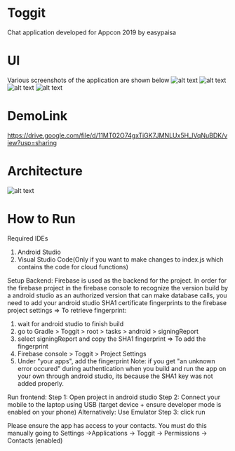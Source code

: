 # Toggit
Chat application developed for Appcon 2019 by easypaisa

# UI
Various screenshots of the application are shown below
![alt text](https://github.com/RamlahAziz/Toggit/blob/master/blob/app-landing-page-4.jpeg)
![alt text](https://github.com/RamlahAziz/Toggit/blob/master/blob/get-customer-details.jpeg)
![alt text](https://github.com/RamlahAziz/Toggit/blob/master/blob/home-page.jpeg)
![alt text](https://github.com/RamlahAziz/Toggit/blob/master/blob/empty-chat.jpeg)


# DemoLink
https://drive.google.com/file/d/11MT02O74gxTiGK7JMNLUx5H_lVqNuBDK/view?usp=sharing

# Architecture
![alt text](https://github.com/RamlahAziz/Toggit/blob/master/blob/architecture.png?raw=true)

# How to Run
Required IDEs
1. Android Studio
2. Visual Studio Code(Only if you want to make changes to index.js which contains the code for cloud functions)

Setup Backend:
Firebase is used as the backend for the project.
In order for the firebase project in the firebase console to recognize the version build by a android studio as an authorized version 
that can make database calls, you need to add your android studio SHA1 certificate fingerprints to the firebase project settings
=> To retrieve fingerprint:
  1. wait for android studio to finish build
  2. go to Gradle > Toggit > root > tasks > android > signingReport
  3. select signingReport and copy the SHA1 fingerprint
=> To add the fingerprint
  1. Firebase console > Toggit > Project Settings
  2. Under "your apps", add the fingerprint
Note: if you get "an unknown error occured" during authentication when you build and run the app on your own through android studio,
its because the SHA1 key was not added properly.

Run frontend:
Step 1: Open project in android studio
Step 2: Connect your mobile to the laptop using USB (target device + ensure developer mode is enabled on your phone)
        Alternatively: Use Emulator
Step 3: click run

Please ensure the app has access to your contacts. You must do this manually going to Settings ->Applications -> Toggit -> Permissions -> Contacts (enabled)
